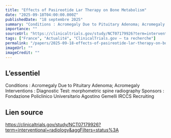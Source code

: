 ```yaml
---
title: "Effects of Pasireotide Lar Therapy on Bone Metabolism"
date: "2025-09-18T04:00:00.000Z"
publishedDate: "18 septembre 2025"
summary: "Conditions : Acromegaly Due to Pituitary Adenoma; Acromegaly Interventions : Diagnostic Test: morphometric spine radiography Sponsors : Fondazione Policlinico Universitario Agostino Gemelli IRCCS Recruiting"
importance: ""
sourceUrl: "https://clinicaltrials.gov/study/NCT07179926?term=interventional+radiology&aggFilters=status%3A"
tags: ["France", "Actualité", "ClinicalTrials.gov — ta recherche"]
permalink: "/papers/2025-09-18-effects-of-pasireotide-lar-therapy-on-bone-metabolism"
imageUrl: ""
imageCredit: ""
---
```


## L’essentiel

Conditions : Acromegaly Due to Pituitary Adenoma; Acromegaly Interventions : Diagnostic Test: morphometric spine radiography Sponsors : Fondazione Policlinico Universitario Agostino Gemelli IRCCS Recruiting

## Lien source

https://clinicaltrials.gov/study/NCT07179926?term=interventional+radiology&aggFilters=status%3A
